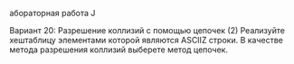 абораторная работа J

Вариант 20: Разрешение коллизий с помощью цепочек (2)
Реализуйте хеш­таблицу элементами которой являются ASCII­Z строки. В качестве метода
разрешения коллизий выберете метод цепочек.